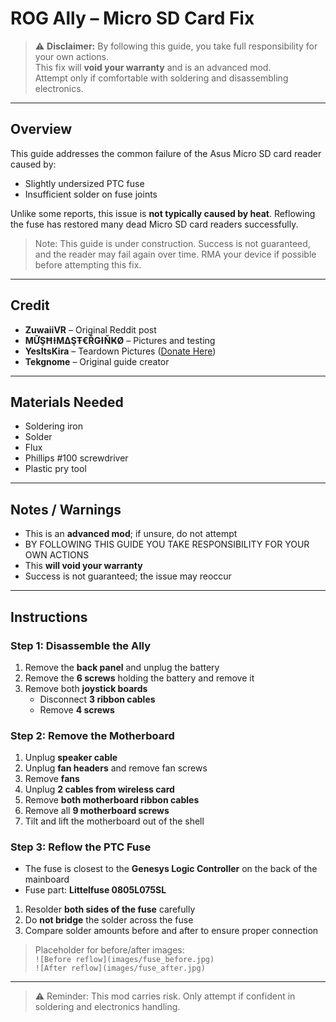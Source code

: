 # ROG Ally – Micro SD Card Fix

> ⚠️ **Disclaimer:** By following this guide, you take full responsibility for your own actions.  
> This fix will **void your warranty** and is an advanced mod.  
> Attempt only if comfortable with soldering and disassembling electronics.  

---

## Overview

This guide addresses the common failure of the Asus Micro SD card reader caused by:

- Slightly undersized PTC fuse  
- Insufficient solder on fuse joints  

Unlike some reports, this issue is **not typically caused by heat**. Reflowing the fuse has restored many dead Micro SD card readers successfully.  

> Note: This guide is under construction. Success is not guaranteed, and the reader may fail again over time. RMA your device if possible before attempting this fix.  

---

## Credit

- **ZuwaiiVR** – Original Reddit post  
- **ΜỮŞĦƗΜΔŞŦ€ŘǤƗŇҜØ** – Pictures and testing  
- **YesItsKira** – Teardown Pictures ([Donate Here](#))  
- **Tekgnome** – Original guide creator  

---

## Materials Needed

- Soldering iron  
- Solder  
- Flux  
- Phillips #100 screwdriver  
- Plastic pry tool  

---

## Notes / Warnings

- This is an **advanced mod**; if unsure, do not attempt  
- BY FOLLOWING THIS GUIDE YOU TAKE RESPONSIBILITY FOR YOUR OWN ACTIONS  
- This **will void your warranty**  
- Success is not guaranteed; the issue may reoccur  

---

## Instructions

### Step 1: Disassemble the Ally

1. Remove the **back panel** and unplug the battery  
2. Remove the **6 screws** holding the battery and remove it  
3. Remove both **joystick boards**  
   - Disconnect **3 ribbon cables**  
   - Remove **4 screws**  

### Step 2: Remove the Motherboard

1. Unplug **speaker cable**  
2. Unplug **fan headers** and remove fan screws  
3. Remove **fans**  
4. Unplug **2 cables from wireless card**  
5. Remove **both motherboard ribbon cables**  
6. Remove all **9 motherboard screws**  
7. Tilt and lift the motherboard out of the shell  

### Step 3: Reflow the PTC Fuse

- The fuse is closest to the **Genesys Logic Controller** on the back of the mainboard  
- Fuse part: **Littelfuse 0805L075SL**  

1. Resolder **both sides of the fuse** carefully  
2. Do **not bridge** the solder across the fuse  
3. Compare solder amounts before and after to ensure proper connection  

> Placeholder for before/after images:  
> `![Before reflow](images/fuse_before.jpg)`  
> `![After reflow](images/fuse_after.jpg)`  

---

> ⚠️ Reminder: This mod carries risk. Only attempt if confident in soldering and electronics handling.
